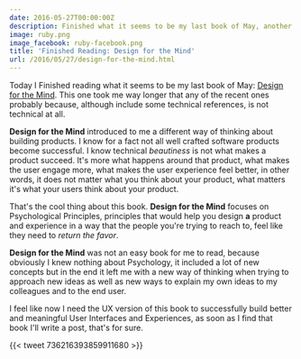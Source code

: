 ```yaml
---
date: 2016-05-27T00:00:00Z
description: Finished what it seems to be my last book of May, another MEAP one.
image: ruby.png
image_facebook: ruby-facebook.png
title: 'Finished Reading: Design for the Mind'
url: /2016/05/27/design-for-the-mind.html
---
```


Today I Finished reading what it seems to be my last book of May: [Design for the Mind](https://www.manning.com/books/design-for-the-mind). This one took me way longer that any of the recent ones probably because, although include some technical references, is not technical at all.

**Design for the Mind** introduced to me a different way of thinking about building products. I know for a fact not all well crafted software products become successful. I know technical _beautiness_ is not what makes a product succeed. It's more what happens around that product, what makes the user engage more, what makes the user experience feel better, in other words, it does not matter what you think about your product, what matters it's what your users think about your product.

That's the cool thing about this book. **Design for the Mind** focuses on Psychological Principles, principles that would help you design **a** product and experience in a way that the people you're trying to reach to, feel like they need to _return the favor_.

**Design for the Mind** was not an easy book for me to read, because obviously I knew nothing about Psychology, it included a lot of new concepts but in the end it left me with a new way of thinking when trying to approach new ideas as well as new ways to explain my own ideas to my colleagues and to the end user.

I feel like now I need the UX version of this book to successfully build better and meaningful User Interfaces and Experiences, as soon as I find that book I'll write a post, that's for sure.

{{< tweet 736216393859911680 >}}
